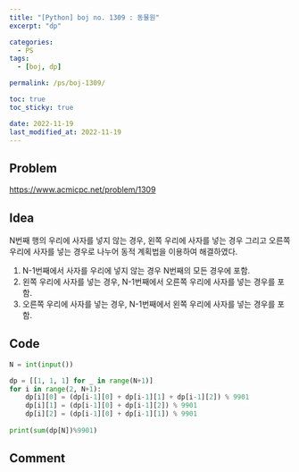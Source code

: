 ```yaml
---
title: "[Python] boj no. 1309 : 동물원"
excerpt: "dp"

categories:
  - PS
tags:
  - [boj, dp]

permalink: /ps/boj-1309/

toc: true
toc_sticky: true

date: 2022-11-19
last_modified_at: 2022-11-19
---
```


## Problem

<https://www.acmicpc.net/problem/1309>

## Idea

N번째 행의 우리에 사자를 넣지 않는 경우, 왼쪽 우리에 사자를 넣는 경우 그리고 오른쪽 우리에 사자를 넣는 경우로 나누어 동적 계획법을 이용하여 해결하였다.

1. N-1번째에서 사자를 우리에 넣지 않는 경우 N번째의 모든 경우에 포함.
2. 왼쪽 우리에 사자를 넣는 경우, N-1번째에서 오른쪽 우리에 사자를 넣는 경우를 포함.
3. 오른쪽 우리에 사자를 넣는 경우, N-1번째에서 왼쪽 우리에 사자를 넣는 경우를 포함.

## Code

```py
N = int(input())

dp = [[1, 1, 1] for _ in range(N+1)]
for i in range(2, N+1):
    dp[i][0] = (dp[i-1][0] + dp[i-1][1] + dp[i-1][2]) % 9901
    dp[i][1] = (dp[i-1][0] + dp[i-1][2]) % 9901
    dp[i][2] = (dp[i-1][0] + dp[i-1][1]) % 9901
    
print(sum(dp[N])%9901)
```

## Comment

